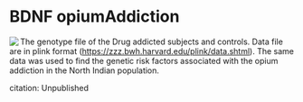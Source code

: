 # BDNF opiumAddiction
<p align="center">
  <img src="https://user-images.githubusercontent.com/28807444/142265011-a0ee037e-2353-4f18-a78b-c1490c92374c.jpg" align='left' />
</p>

The genotype file of the Drug addicted subjects and controls. Data file are in plink format (https://zzz.bwh.harvard.edu/plink/data.shtml). The same data was used to find the genetic risk factors associated with the opium addiction in the North Indian population.

citation: Unpublished



